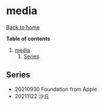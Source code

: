 # media

[Back to home](/readme.md)

**Table of contents**
1. [media](#media)
   1. [Series](#series)

## Series

- 20210930 Foundation from Apple
- 20211122 沙丘